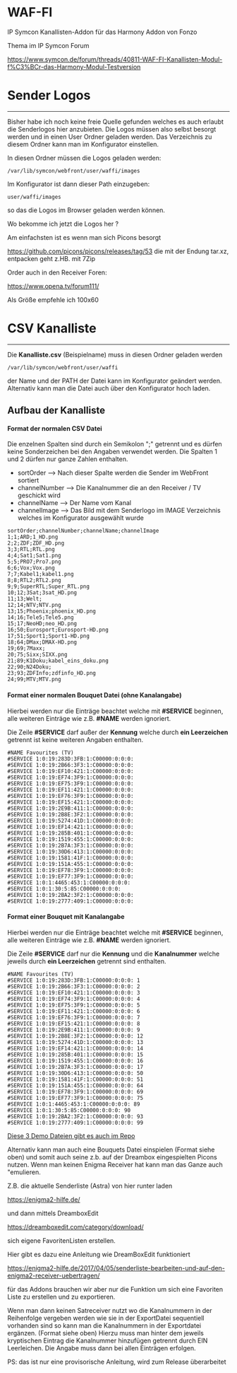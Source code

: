 # WAF-FI
IP Symcon Kanallisten-Addon für das Harmony Addon von Fonzo

Thema im IP Symcon Forum

https://www.symcon.de/forum/threads/40811-WAF-FI-Kanallisten-Modul-f%C3%BCr-das-Harmony-Modul-Testversion

# Sender Logos
------------
Bisher habe ich noch keine freie Quelle gefunden welches es auch erlaubt die Senderlogos hier anzubieten.
Die Logos müssen also selbst besorgt werden und in einen User Ordner geladen werden.
Das Verzeichnis zu diesem Ordner kann man im Konfigurator einstellen. 

In diesen Ordner müssen die Logos geladen werden:
```
/var/lib/symcon/webfront/user/waffi/images
```
Im Konfigurator ist dann dieser Path einzugeben:
```
user/waffi/images
```
so das die Logos im Browser geladen werden können.

Wo bekomme ich jetzt die Logos her ?

Am einfachsten ist es wenn man sich Picons besorgt

https://github.com/picons/picons/releases/tag/53 
die mit der Endung tar.xz, entpacken geht z.HB. mit 7Zip

Order auch in den Receiver Foren:

https://www.opena.tv/forum111/

Als Größe empfehle ich 100x60


# CSV Kanalliste
--------------

Die __Kanalliste.csv__ (Beispielname) muss in diesen Ordner geladen werden
```
/var/lib/symcon/webfront/user/waffi
```
der Name und der PATH der Datei kann im Konfigurator geändert werden.
Alternativ kann man die Datei auch über den Konfigurator hoch laden.

## Aufbau der Kanalliste
#### Format der normalen CSV Datei

Die enzelnen Spalten sind durch ein Semikolon ";" getrennt und es dürfen keine Sonderzeichen bei den Angaben verwendet werden.
Die Spalten 1 und 2 dürfen nur ganze Zahlen enthalten.
- sortOrder --> Nach dieser Spalte werden die Sender im WebFront sortiert
- channelNumber --> Die Kanalnummer die an den Receiver / TV geschickt wird
- channelName --> Der Name vom Kanal
- channelImage --> Das Bild mit dem Senderlogo im IMAGE Verzeichnis welches im Konfigurator ausgewählt wurde

```
sortOrder;channelNumber;channelName;channelImage
1;1;ARD;1_HD.png
2;2;ZDF;ZDF_HD.png
3;3;RTL;RTL.png
4;4;Sat1;Sat1.png
5;5;PRO7;Pro7.png
6;6;Vox;Vox.png
7;7;Kabel1;kabel1.png
8;8;RTL2;RTL2.png
9;9;SuperRTL;Super_RTL.png
10;12;3Sat;3sat_HD.png
11;13;Welt;
12;14;NTV;NTV.png
13;15;Phoenix;phoenix_HD.png
14;16;Tele5;Tele5.png
15;17;NeoHD;neo_HD.png
16;50;Eurosport;Eurosport-HD.png
17;51;Sport1;Sport1-HD.png
18;64;DMax;DMAX-HD.png
19;69;7Maxx;
20;75;Sixx;SIXX.png
21;89;K1Doku;kabel_eins_doku.png
22;90;N24Doku;
23;93;ZDFInfo;zdfinfo_HD.png
24;99;MTV;MTV.png
```

#### Format einer normalen Bouquet Datei (ohne Kanalangabe)
Hierbei werden nur die Einträge beachtet welche mit __#SERVICE__ beginnen, 
alle weiteren Einträge wie z.B. __#NAME__ werden ignoriert.

Die Zeile __#SERVICE__ darf außer der __Kennung__ welche durch __ein Leerzeichen__ getrennt ist keine weiteren Angaben enthalten.
```
#NAME Favourites (TV)
#SERVICE 1:0:19:283D:3FB:1:C00000:0:0:0:
#SERVICE 1:0:19:2B66:3F3:1:C00000:0:0:0:
#SERVICE 1:0:19:EF10:421:1:C00000:0:0:0:
#SERVICE 1:0:19:EF74:3F9:1:C00000:0:0:0:
#SERVICE 1:0:19:EF75:3F9:1:C00000:0:0:0:
#SERVICE 1:0:19:EF11:421:1:C00000:0:0:0:
#SERVICE 1:0:19:EF76:3F9:1:C00000:0:0:0:
#SERVICE 1:0:19:EF15:421:1:C00000:0:0:0:
#SERVICE 1:0:19:2E9B:411:1:C00000:0:0:0:
#SERVICE 1:0:19:2B8E:3F2:1:C00000:0:0:0:
#SERVICE 1:0:19:5274:41D:1:C00000:0:0:0:
#SERVICE 1:0:19:EF14:421:1:C00000:0:0:0:
#SERVICE 1:0:19:285B:401:1:C00000:0:0:0:
#SERVICE 1:0:19:1519:455:1:C00000:0:0:0:
#SERVICE 1:0:19:2B7A:3F3:1:C00000:0:0:0:
#SERVICE 1:0:19:30D6:413:1:C00000:0:0:0:
#SERVICE 1:0:19:1581:41F:1:C00000:0:0:0:
#SERVICE 1:0:19:151A:455:1:C00000:0:0:0:
#SERVICE 1:0:19:EF78:3F9:1:C00000:0:0:0:
#SERVICE 1:0:19:EF77:3F9:1:C00000:0:0:0:
#SERVICE 1:0:1:4465:453:1:C00000:0:0:0:
#SERVICE 1:0:1:30:5:85:C00000:0:0:0:
#SERVICE 1:0:19:2BA2:3F2:1:C00000:0:0:0:
#SERVICE 1:0:19:2777:409:1:C00000:0:0:0:
```

#### Format einer Bouquet mit Kanalangabe
Hierbei werden nur die Einträge beachtet welche mit __#SERVICE__ beginnen, 
alle weiteren Einträge wie z.B. __#NAME__ werden ignoriert.

Die Zeile __#SERVICE__ darf nur die __Kennung__ und die __Kanalnummer__ welche jeweils durch __ein Leerzeichen__ getrennt sind enthalten.
```
#NAME Favourites (TV)
#SERVICE 1:0:19:283D:3FB:1:C00000:0:0:0: 1
#SERVICE 1:0:19:2B66:3F3:1:C00000:0:0:0: 2
#SERVICE 1:0:19:EF10:421:1:C00000:0:0:0: 3
#SERVICE 1:0:19:EF74:3F9:1:C00000:0:0:0: 4
#SERVICE 1:0:19:EF75:3F9:1:C00000:0:0:0: 5
#SERVICE 1:0:19:EF11:421:1:C00000:0:0:0: 6
#SERVICE 1:0:19:EF76:3F9:1:C00000:0:0:0: 7
#SERVICE 1:0:19:EF15:421:1:C00000:0:0:0: 8
#SERVICE 1:0:19:2E9B:411:1:C00000:0:0:0: 9
#SERVICE 1:0:19:2B8E:3F2:1:C00000:0:0:0: 12
#SERVICE 1:0:19:5274:41D:1:C00000:0:0:0: 13
#SERVICE 1:0:19:EF14:421:1:C00000:0:0:0: 14
#SERVICE 1:0:19:285B:401:1:C00000:0:0:0: 15
#SERVICE 1:0:19:1519:455:1:C00000:0:0:0: 16
#SERVICE 1:0:19:2B7A:3F3:1:C00000:0:0:0: 17
#SERVICE 1:0:19:30D6:413:1:C00000:0:0:0: 50
#SERVICE 1:0:19:1581:41F:1:C00000:0:0:0: 51
#SERVICE 1:0:19:151A:455:1:C00000:0:0:0: 64
#SERVICE 1:0:19:EF78:3F9:1:C00000:0:0:0: 69
#SERVICE 1:0:19:EF77:3F9:1:C00000:0:0:0: 75
#SERVICE 1:0:1:4465:453:1:C00000:0:0:0: 89
#SERVICE 1:0:1:30:5:85:C00000:0:0:0: 90
#SERVICE 1:0:19:2BA2:3F2:1:C00000:0:0:0: 93
#SERVICE 1:0:19:2777:409:1:C00000:0:0:0: 99
```

[Diese 3 Demo Dateien gibt es auch im Repo](WAF-FI/www/demo)

Alternativ kann man auch eine Bouquets Datei einspielen (Format siehe oben) und somit auch seine z.b. auf der Dreambox eingespielten Picons nutzen. 
Wenn man keinen Enigma Receiver hat kann man das Ganze auch "emulieren.

Z.B. die aktuelle Senderliste (Astra) von hier runter laden

https://enigma2-hilfe.de/

und dann mittels DreamboxEdit

https://dreamboxedit.com/category/download/

sich eigene FavoritenListen erstellen.

Hier gibt es dazu eine Anleitung wie DreamBoxEdit funktioniert

https://enigma2-hilfe.de/2017/04/05/senderliste-bearbeiten-und-auf-den-enigma2-receiver-uebertragen/

für das Addons brauchen wir aber nur die Funktion um sich eine Favoriten Liste zu erstellen und zu exportieren.

Wenn man dann keinen Satreceiver nutzt wo die Kanalnummern in der Reihenfolge vergeben werden wie sie in der ExportDatei sequentiell vorhanden sind so kann man die Kanalnummern in der Exportdatei ergänzen. (Format siehe oben) Hierzu muss man hinter dem jeweils kryptischen Eintrag die Kanalnummer hinzufügen getrennt durch EIN Leerleichen. Die Angabe muss dann bei allen Einträgen erfolgen.


PS: das ist nur eine provisorische Anleitung, wird zum Release überarbeitet
